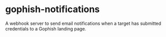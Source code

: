 # gophish-notifications
A webhook server to send email notifications when a target has submitted credentials to a Gophish landing page.
